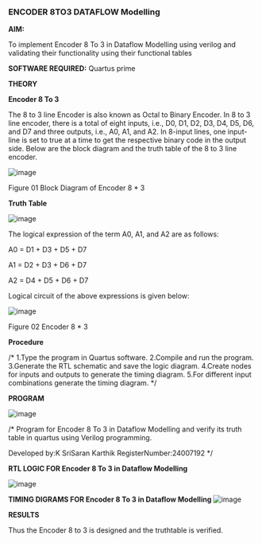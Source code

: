### ENCODER 8TO3 DATAFLOW Modelling

**AIM:**

To implement  Encoder 8 To 3 in Dataflow Modelling using verilog and validating their functionality using their functional tables

**SOFTWARE REQUIRED:** Quartus prime

**THEORY**

**Encoder 8 To 3**

The 8 to 3 line Encoder is also known as Octal to Binary Encoder. In 8 to 3 line encoder, there is a total of eight inputs, i.e., D0, D1, D2, D3, D4, D5, D6, and D7 and three outputs, i.e., A0, A1, and A2. In 8-input lines, one input-line is set to true at a time to get the respective binary code in the output side. Below are the block diagram and the truth table of the 8 to 3 line encoder.

![image](https://github.com/naavaneetha/ENCODER8TO3DATAFLOW/assets/154305477/0bc242c1-eb9e-4c47-afe5-30428470efc3)

Figure 01  Block Diagram of Encoder 8 * 3

**Truth Table**

![image](https://github.com/naavaneetha/ENCODER8TO3DATAFLOW/assets/154305477/35496b14-ae6e-4cd1-9abd-d6736b576575)

The logical expression of the term A0, A1, and A2 are as follows:

A0 = D1 + D3 + D5 + D7

A1 = D2 + D3 + D6 + D7

A2 = D4 + D5 + D6 + D7

Logical circuit of the above expressions is given below:

![image](https://github.com/naavaneetha/ENCODER8TO3DATAFLOW/assets/154305477/95acaee6-c873-4c75-89eb-ef09fb158053)

Figure 02  Encoder 8 * 3

**Procedure**

/* 1.Type the program in Quartus software.
2.Compile and run the program.
3.Generate the RTL schematic and save the logic diagram.
4.Create nodes for inputs and outputs to generate the timing diagram.
5.For different input combinations generate the timing diagram. */

**PROGRAM**

![image](https://github.com/user-attachments/assets/9cf997c5-8050-463d-86d1-b28e917364ca)

/* Program for Encoder 8 To 3 in Dataflow Modelling and verify its truth table in quartus using Verilog programming. 

Developed by:K SriSaran Karthik RegisterNumber:24007192
*/

**RTL LOGIC FOR Encoder 8 To 3 in Dataflow Modelling**

![image](https://github.com/user-attachments/assets/3f3f04c7-2b1f-4c34-8124-dba0fcf5e3e8)

**TIMING DIGRAMS FOR Encoder 8 To 3 in Dataflow Modelling**
![image](https://github.com/user-attachments/assets/4328b56a-3966-4322-864d-8c2c1f3904e1)

**RESULTS**

Thus the Encoder 8 to 3 is designed and the truthtable is verified.





